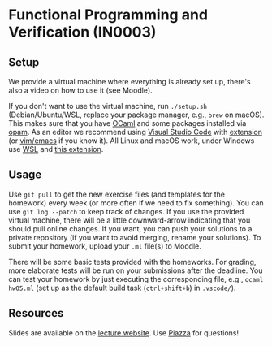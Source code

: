 # Functional Programming and Verification (IN0003)

## Setup
We provide a virtual machine where everything is already set up, there's also a video on how to use it (see Moodle).

If you don't want to use the virtual machine, run `./setup.sh` (Debian/Ubuntu/WSL, replace your package manager, e.g., `brew` on macOS).
This makes sure that you have [OCaml](https://caml.inria.fr/pub/docs/manual-ocaml-4.07/) and some packages installed via [opam](https://opam.ocaml.org/).
As an editor we recommend using [Visual Studio Code](https://code.visualstudio.com/) with [extension](https://marketplace.visualstudio.com/items?itemName=freebroccolo.reasonml) (or [vim/emacs](https://github.com/ocaml/merlin#editor-setup) if you know it).
All Linux and macOS work, under Windows use [WSL](https://en.wikipedia.org/wiki/Windows_Subsystem_for_Linux) and [this extension](https://marketplace.visualstudio.com/items?itemName=raiscui.reasonml-wsl).

## Usage
Use `git pull` to get the new exercise files (and templates for the homework) every week (or more often if we need to fix something).
You can use `git log --patch` to keep track of changes.
If you use the provided virtual machine, there will be a little downward-arrow indicating that you should pull online changes.
If you want, you can push your solutions to a private repository (if you want to avoid merging, rename your solutions).
To submit your homework, upload your `.ml` file(s) to Moodle.

There will be some basic tests provided with the homeworks. For grading, more elaborate tests will be run on your submissions after the deadline.
You can test your homework by just executing the corresponding file, e.g., `ocaml hw05.ml` (set up as the default build task (`ctrl+shift+b`) in `.vscode/`).

## Resources
Slides are available on the [lecture website](https://www.in.tum.de/i02/lehre/wintersemester-1819/vorlesungen/functional-programming-and-verification/).
Use [Piazza](https://piazza.com/class/jnadp6tfu067ov) for questions!